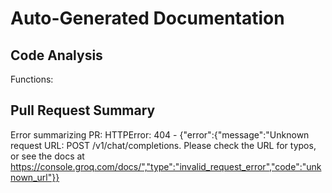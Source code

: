 # Auto-Generated Documentation

## Code Analysis
Functions: 

## Pull Request Summary
Error summarizing PR: HTTPError: 404 - {"error":{"message":"Unknown request URL: POST /v1/chat/completions. Please check the URL for typos, or see the docs at https://console.groq.com/docs/","type":"invalid_request_error","code":"unknown_url"}}
